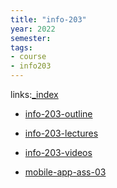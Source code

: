 ```yaml
---
title: "info-203"
year: 2022
semester: 
tags: 
- course
- info203
---
```

links:[_index](_index.md)

- [info-203-outline](notes/info-203-outline.md)
- [info-203-lectures](notes/info-203-lectures.md)
- [info-203-videos](notes/info-203-videos.md)

- [mobile-app-ass-03](203-mobile-app/mobile-app-ass-03.md)